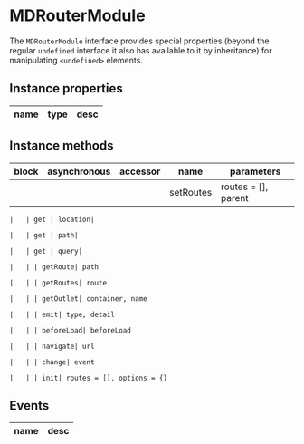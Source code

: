 # MDRouterModule
The `MDRouterModule` interface provides special properties (beyond the regular `undefined` interface it also has available to it by inheritance) for manipulating `<undefined>` elements.

## Instance properties

name|type|desc
---|---|---

## Instance methods

block| asynchronous | accessor| name| parameters
---| --- | ---| ---| ---
    |   | | setRoutes| routes = [], parent

    |   | get | location| 

    |   | get | path| 

    |   | get | query| 

    |   | | getRoute| path

    |   | | getRoutes| route

    |   | | getOutlet| container, name

    |   | | emit| type, detail

    |   | | beforeLoad| beforeLoad

    |   | | navigate| url

    |   | | change| event

    |   | | init| routes = [], options = {}

## Events

name|desc
---|---
